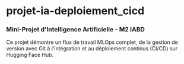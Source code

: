 # projet-ia-deploiement_cicd
### Mini-Projet d'Intelligence Artificielle - M2 IABD

Ce projet démontre un flux de travail MLOps complet, de la gestion de version avec Git à l'intégration et au déploiement continus (CI/CD) sur Hugging Face Hub.
